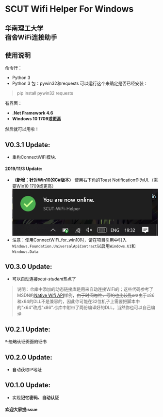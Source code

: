# SCUT Wifi Helper For Windows   
## 华南理工大学</br>宿舍WiFi连接助手

##	使用说明

命令行：
*	Python 3
*	Python 3 包：pywin32和requests
可以运行这个来确定是否已经安装：
>	pip install pywin32 requests  

有界面：  
*	**.Net Framework 4.6**  
*	**Windows 10 1709或更高**  


然后就可以用啦！



##	V0.3.1 Update:  
*	重构ConnectWiFi模块.  
####	2019/11/3 Update:  
*	**（新增：针对Win10的C#版本）**	使用右下角的Toast Notification作为UI.（需要Win10 1709或更高）
	![](success.png)
*	注意：使用ConnectWiFi_for_win10时，请在项目引用中引入
	```Windows.Foundation.UniversalApiContract```以启用```Windows.UI```和```Windows.Data```


##	V0.3.0 Update:
*	可以自动连接*scut-student*热点了
>	说明：仓库中添加的动态链接库是用来自动连接WiFi的；这些代码参考了MSDN的[Native Wifi API](https://docs.microsoft.com/en-us/windows/win32/api/wlanapi/nf-wlanapi-wlangetavailablenetworklist)样例，~~由于时间匆忙，写的也比较乱orz~~由于x86和x64的DLL不是兼容的，因此你可能在32位机子上需要把脚本中的"x64"改成"x86".仓库中附带了两份编译好的DLL，当然你也可以自己编译.  

##	V0.2.1 Update:
~~*	忽略认证页面的证书~~  
##	V0.2.0 Update:   
*	自动获取IP地址  
##	V0.1.0 Update:  
*	实现**记忆密码、自动认证**  


####	欢迎大家提issue  

